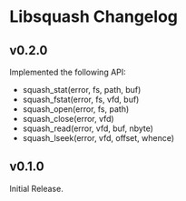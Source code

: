 # Libsquash Changelog

## v0.2.0

Implemented the following API:

- squash_stat(error, fs, path, buf)
- squash_fstat(error, fs, vfd, buf)
- squash_open(error, fs, path)
- squash_close(error, vfd)
- squash_read(error, vfd, buf, nbyte)
- squash_lseek(error, vfd, offset, whence)

## v0.1.0

Initial Release.

